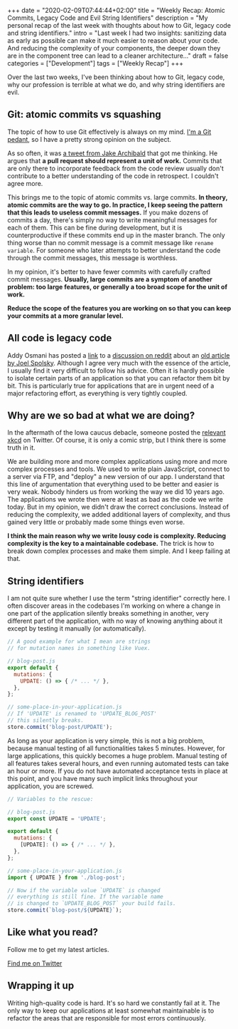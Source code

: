 +++
date = "2020-02-09T07:44:44+02:00"
title = "Weekly Recap: Atomic Commits, Legacy Code and Evil String Identifiers"
description = "My personal recap of the last week with thoughts about how to Git, legacy code and string identifiers."
intro = "Last week I had two insights: sanitizing data as early as possible can make it much easier to reason about your code. And reducing the complexity of your components, the deeper down they are in the component tree can lead to a cleaner architecture..."
draft = false
categories = ["Development"]
tags = ["Weekly Recap"]
+++

Over the last two weeks, I've been thinking about how to Git, legacy code, why our profession is terrible at what we do, and why string identifiers are evil.

## Git: atomic commits vs squashing

The topic of how to use Git effectively is always on my mind. [I'm a Git pedant](https://markus.oberlehner.net/blog/git-the-pedantic-way/), so I have a pretty strong opinion on the subject.

As so often, it was [a tweet from Jake Archibald](https://twitter.com/jaffathecake/status/1222478385168949248) that got me thinking. He argues that **a pull request should represent a unit of work.** Commits that are only there to incorporate feedback from the code review usually don't contribute to a better understanding of the code in retrospect. I couldn't agree more.

This brings me to the topic of atomic commits vs. large commits. **In theory, atomic commits are the way to go.  In practice, I keep seeing the pattern that this leads to useless commit messages.** If you make dozens of commits a day, there's simply no way to write meaningful messages for each of them. This can be fine during development, but it is counterproductive if these commits end up in the master branch. The only thing worse than no commit message is a commit message like `rename variable`. For someone who later attempts to better understand the code through the commit messages, this message is worthless.

In my opinion, it's better to have fewer commits with carefully crafted commit messages. **Usually, large commits are a symptom of another problem: too large features, or generally a too broad scope for the unit of work.**

**Reduce the scope of the features you are working on so that you can keep your commits at a more granular level.**

## All code is legacy code

Addy Osmani has posted a [link](https://mobile.twitter.com/addyosmani/status/1223554082125668352) to a [discussion on reddit](https://www.reddit.com/r/programming/comments/8f2lzu/theres_a_reason_that_programmers_always_want_to/) about an [old article by Joel Spolsky](https://www.joelonsoftware.com/2000/04/06/things-you-should-never-do-part-i/). Although I agree very much with the essence of the article, I usually find it very difficult to follow his advice. Often it is hardly possible to isolate certain parts of an application so that you can refactor them bit by bit. This is particularly true for applications that are in urgent need of a major refactoring effort, as everything is very tightly coupled.

## Why are we so bad at what we are doing?

In the aftermath of the Iowa caucus debacle, someone posted the [relevant xkcd](https://xkcd.com/2030/) on Twitter. Of course, it is only a comic strip, but I think there is some truth in it.

We are building more and more complex applications using more and more complex processes and tools. We used to write plain JavaScript, connect to a server via FTP, and "deploy" a new version of our app. I understand that this line of argumentation that everything used to be better and easier is very weak. Nobody hinders us from working the way we did 10 years ago. The applications we wrote then were at least as bad as the code we write today. But in my opinion, we didn't draw the correct conclusions. Instead of reducing the complexity, we added additional layers of complexity, and thus gained very little or probably made some things even worse.

**I think the main reason why we write lousy code is complexity. Reducing complexity is the key to a maintainable codebase.** The trick is how to break down complex processes and make them simple. And I keep failing at that.

## String identifiers

I am not quite sure whether I use the term "string identifier" correctly here. I often discover areas in the codebases I'm working on where a change in one part of the application silently breaks something in another, very different part of the application, with no way of knowing anything about it except by testing it manually (or automatically).

```js
// A good example for what I mean are strings
// for mutation names in something like Vuex.

// blog-post.js
export default {
  mutations: {
    UPDATE: () => { /* ... */ },
  },
};

// some-place-in-your-application.js
// If 'UPDATE' is renamed to 'UPDATE_BLOG_POST'
// this silently breaks.
store.commit('blog-post/UPDATE');
```

As long as your application is very simple, this is not a big problem, because manual testing of all functionalities takes 5 minutes. However, for large applications, this quickly becomes a huge problem. Manual testing of all features takes several hours, and even running automated tests can take an hour or more. If you do not have automated acceptance tests in place at this point, and you have many such implicit links throughout your application, you are screwed.

```js
// Variables to the rescue:

// blog-post.js
export const UPDATE = 'UPDATE';

export default {
  mutations: {
    [UPDATE]: () => { /* ... */ },
  },
};

// some-place-in-your-application.js
import { UPDATE } from './blog-post';

// Now if the variable value `UPDATE` is changed
// everything is still fine. If the variable name
// is changed to `UPDATE_BLOG_POST` your build fails.
store.commit(`blog-post/${UPDATE}`);
```

<div class="c-content__broad">
  <div class="c-twitter-teaser">
    <div class="c-twitter-teaser__content">
      <h2 class="c-twitter-teaser__headline">Like what you read?</h2>
      <p class="c-twitter-teaser__body">
        Follow me to get my latest articles.
      </p>
      <a class="c-button c-button--outline c-twitter-teaser__button" rel="nofollow" href="https://twitter.com/maoberlehner" data-event-category="link" data-event-action="click: contact" data-event-label="Twitter (article content)">
        Find me on Twitter
      </a>
    </div>
  </div>
</div>

## Wrapping it up

Writing high-quality code is hard. It's so hard we constantly fail at it. The only way to keep our applications at least somewhat maintainable is to refactor the areas that are responsible for most errors continuously.
